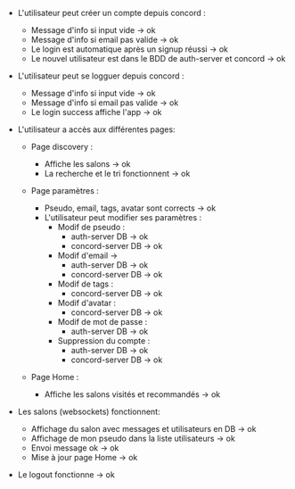 * L'utilisateur peut créer un compte depuis concord :
  - Message d'info si input vide -> ok
  - Message d'info si email pas valide -> ok
  - Le login est automatique après un signup réussi -> ok
  - Le nouvel utilisateur est dans le BDD de auth-server et concord -> ok
  
* L'utilisateur peut se logguer depuis concord :
  - Message d'info si input vide -> ok
  - Message d'info si email pas valide -> ok
  - Le login success affiche l'app -> ok
  
* L'utilisateur a accès aux différentes pages:
  - Page discovery :
    - Affiche les salons -> ok
    - La recherche et le tri fonctionnent -> ok
  - Page paramètres :
    - Pseudo, email, tags, avatar sont corrects -> ok
    * L'utilisateur peut modifier ses paramètres :
      - Modif de pseudo :
        - auth-server DB -> ok
        - concord-server DB -> ok
      - Modif d'email ->
        - auth-server DB -> ok
        - concord-server DB -> ok
      - Modif de tags :
        - concord-server DB -> ok
      - Modif d'avatar :
        - concord-server DB -> ok
      - Modif de mot de passe :
        - auth-server DB -> ok
      - Suppression du compte :
        - auth-server DB -> ok
        - concord-server DB -> ok
      
  - Page Home :
    - Affiche les salons visités et recommandés -> ok
    

* Les salons (websockets) fonctionnent:
  - Affichage du salon avec messages et utilisateurs en DB -> ok
  - Affichage de mon pseudo dans la liste utilisateurs -> ok
  - Envoi message ok -> ok
  - Mise à jour page Home -> ok
  
* Le logout fonctionne -> ok
